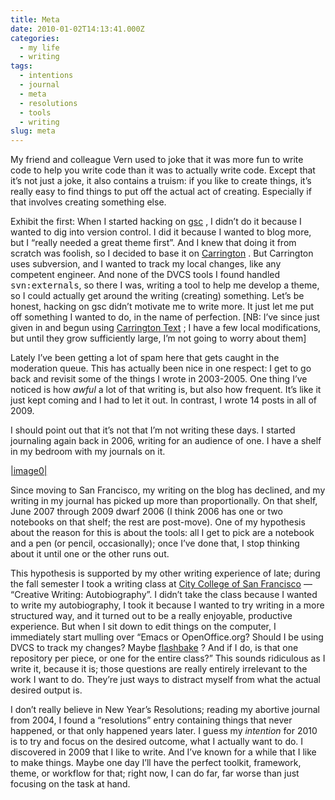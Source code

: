 ```yaml
---
title: Meta
date: 2010-01-02T14:13:41.000Z
categories:
  - my life
  - writing
tags:
  - intentions
  - journal
  - meta
  - resolutions
  - tools
  - writing
slug: meta
---
```

My friend and colleague Vern used to joke that it was more fun to write code to help you write code than it was to actually write code. Except that it’s not just a joke, it also contains a truism: if you like to create things, it’s really easy to find things to put off the actual act of creating. Especially if that involves creating something else.

Exhibit the first: When I started hacking on [gsc][1] , I didn’t do it because I wanted to dig into version control. I did it because I wanted to blog more, but I “really needed a great theme first”. And I knew that doing it from scratch was foolish, so I decided to base it on [Carrington][2] . But Carrington uses subversion, and I wanted to track my local changes, like any competent engineer. And none of the <span class="caps">DVCS</span> tools I found handled <tt class="docutils literal">svn:externals</tt>, so there I was, writing a tool to help me develop a theme, so I could actually get around the writing (creating) something. Let’s be honest, hacking on gsc didn’t motivate me to write more. It just let me put off something I wanted to do, in the name of perfection. [<span class="caps">NB</span>: I’ve since just given in and begun using [Carrington Text][3] ; I have a few local modifications, but until they grow sufficiently large, I’m not going to worry about them]

Lately I’ve been getting a lot of spam here that gets caught in the moderation queue. This has actually been nice in one respect: I get to go back and revisit some of the things I wrote in 2003-2005. One thing I’ve noticed is how _awful_ a lot of that writing is, but also how frequent. It’s like it just kept coming and I had to let it out. In contrast, I wrote 14 posts in all of 2009.

I should point out that it’s not that I’m not writing these days. I started journaling again back in 2006, writing for an audience of one. I have a shelf in my bedroom with my journals on it.

[|image0|][4]

Since moving to San Francisco, my writing on the blog has declined, and my writing in my journal has picked up more than proportionally. On that shelf, June 2007 through 2009 dwarf 2006 (I think 2006 has one or two notebooks on that shelf; the rest are post-move). One of my hypothesis about the reason for this is about the tools: all I get to pick are a notebook and a pen (or pencil, occasionally); once I’ve done that, I stop thinking about it until one or the other runs out.

This hypothesis is supported by my other writing experience of late; during the fall semester I took a writing class at [City College of San Francisco][5]  — “Creative Writing: Autobiography”. I didn’t take the class because I wanted to write my autobiography, I took it because I wanted to try writing in a more structured way, and it turned out to be a really enjoyable, productive experience. But when I sit down to edit things on the computer, I immediately start mulling over “Emacs or OpenOffice.org? Should I be using <span class="caps">DVCS</span> to track my changes? Maybe [flashbake][6] ? And if I do, is that one repository per piece, or one for the entire class?” This sounds ridiculous as I write it, because it is; those questions are really entirely irrelevant to the work I want to do. They’re just ways to distract myself from what the actual desired output is.

I don’t really believe in New Year’s Resolutions; reading my abortive journal from 2004, I found a “resolutions” entry containing things that never happened, or that only happened years later. I guess my _intention_ for 2010 is to try and focus on the desired outcome, what I actually want to do. I discovered in 2009 that I like to write. And I’ve known for a while that I like to make things. Maybe one day I’ll have the perfect toolkit, framework, theme, or workflow for that; right now, I can do far, far worse than just focusing on the task at hand.



 [1]: http://yergler.net/blog/2009/07/21/git-svn-and-svnexternals/
 [2]: http://carringtontheme.com/
 [3]: http://carringtontheme.com/themes/
 [4]: /media//2010/01/journals.jpg
 [5]: http://www.ccsf.edu/
 [6]: http://bitbucketlabs.net/flashbake/
